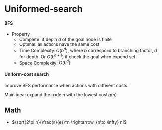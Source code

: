 # Uniformed-search

#### BFS

- Property
  - Complete: if depth $d$ of the goal node is finite
  - Optimal: all actions have the same cost
  - Time Complexity: $O(b^d)$, where $b$ correspond to branching factor, $d$ for depth. Or $O(b^{d+1})$ if check the goal when expend set
  - Space Complexity: $O(b^d)$



#### Uniform-cost search

Improve BFS performance when actions with different costs

Main idea: expand the node $n$ with the lowest cost $g(n)$

## Math

- $\sqrt{2\pi n}(\frac{n}{e})^n \rightarrow_{n\to \infty} n!$


